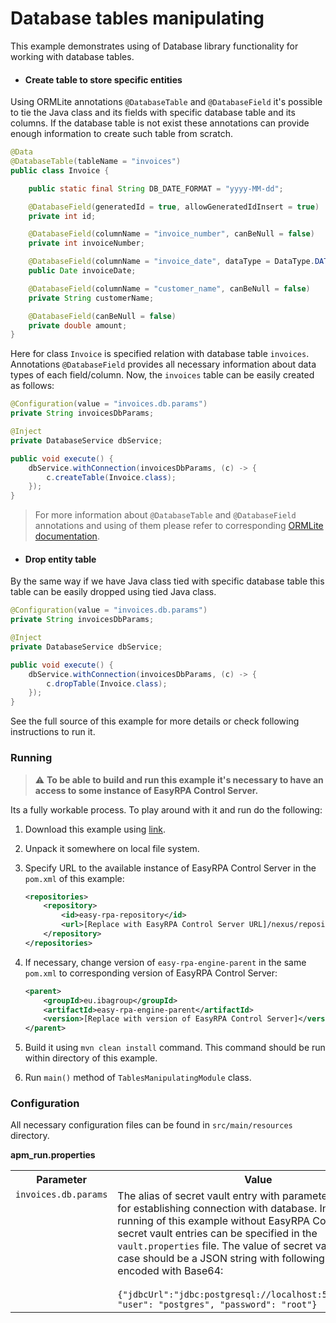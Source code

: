 # Database tables manipulating

This example demonstrates using of Database library functionality for working with database tables.

* #### Create table to store specific entities

Using ORMLite annotations `@DatabaseTable` and `@DatabaseField` it's possible to tie the Java class and its fields 
with specific database table and its columns. If the database table is not exist these annotations can provide enough 
information to create such table from scratch.
```java
@Data
@DatabaseTable(tableName = "invoices")
public class Invoice {

    public static final String DB_DATE_FORMAT = "yyyy-MM-dd";

    @DatabaseField(generatedId = true, allowGeneratedIdInsert = true)
    private int id;

    @DatabaseField(columnName = "invoice_number", canBeNull = false)
    private int invoiceNumber;

    @DatabaseField(columnName = "invoice_date", dataType = DataType.DATE, format = DB_DATE_FORMAT)
    public Date invoiceDate;

    @DatabaseField(columnName = "customer_name", canBeNull = false)
    private String customerName;

    @DatabaseField(canBeNull = false)
    private double amount;
}
```

Here for class `Invoice` is specified relation with database table `invoices`. Annotations `@DatabaseField` provides 
all necessary information about data types of each field/column. Now, the `invoices` table can be easily created as 
follows:   

```Java
@Configuration(value = "invoices.db.params")
private String invoicesDbParams;

@Inject
private DatabaseService dbService;

public void execute() {
    dbService.withConnection(invoicesDbParams, (c) -> {
        c.createTable(Invoice.class);
    });
}
```

> For more information about `@DatabaseTable` and `@DatabaseField` annotations and using of them please refer to 
> corresponding [ORMLite documentation](https://ormlite.com/javadoc/ormlite-core/doc-files/ormlite.html#Class-Setup).

* #### Drop entity table

By the same way if we have Java class tied with specific database table this table can be easily dropped using 
tied Java class.

```Java
@Configuration(value = "invoices.db.params")
private String invoicesDbParams;

@Inject
private DatabaseService dbService;

public void execute() {
    dbService.withConnection(invoicesDbParams, (c) -> {
        c.dropTable(Invoice.class);
    });
}
```

See the full source of this example for more details or check following instructions to run it.

### Running

> :warning: **To be able to build and run this example it's necessary to have an access
>to some instance of EasyRPA Control Server.**

Its a fully workable process. To play around with it and run do the following:
1. Download this example using [link][down_git_link].
2. Unpack it somewhere on local file system.
3. Specify URL to the available instance of EasyRPA Control Server in the `pom.xml` of this example:
    ```xml
    <repositories>
        <repository>
            <id>easy-rpa-repository</id>
            <url>[Replace with EasyRPA Control Server URL]/nexus/repository/easyrpa/</url>
        </repository>
    </repositories>
    ```
4. If necessary, change version of `easy-rpa-engine-parent` in the same `pom.xml` to corresponding version of
   EasyRPA Control Server:
    ```xml
    <parent>
        <groupId>eu.ibagroup</groupId>
        <artifactId>easy-rpa-engine-parent</artifactId>
        <version>[Replace with version of EasyRPA Control Server]</version>
    </parent>
    ```

5. Build it using `mvn clean install` command. This command should be run within directory of this example.
6. Run `main()` method of `TablesManipulatingModule` class.

[down_git_link]: https://downgit.github.io/#/home?url=https://github.com/easy-rpa/openframework/tree/main/examples/database/tables-manipulating

### Configuration

All necessary configuration files can be found in `src/main/resources` directory.

**apm_run.properties**

<table>
    <tr><th>Parameter</th><th>Value</th></tr>    
    <tr><td valign="top"><code>invoices.db.params</code></td><td>
        The alias of secret vault entry with parameters necessary for establishing connection with database. In case of 
        running of this example without EasyRPA Control Server, secret vault entries can be specified in the 
        <code>vault.properties</code> file. The value of secret vault entry in this case should be a JSON string with 
        following structure encoded with Base64:<br>
        <br>
        <code>{"jdbcUrl":"jdbc:postgresql://localhost:5432/postgres", "user": "postgres", "password": "root"}</code>    
    </td></tr>
</table> 